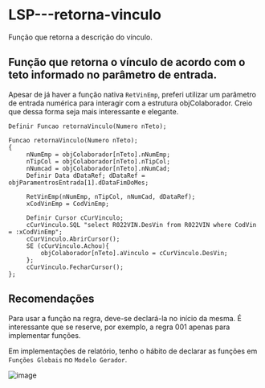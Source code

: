 # LSP---retorna-vinculo
Função que retorna a descrição do vínculo.

## Função que retorna o vínculo de acordo com o teto informado no parâmetro de entrada.
Apesar de já haver a função nativa `RetVinEmp`, preferi utilizar um parâmetro de entrada numérica para interagir com a estrutura objColaborador. Creio que dessa forma seja mais interessante e elegante.

```
Definir Funcao retornaVinculo(Numero nTeto);

Funcao retornaVinculo(Numero nTeto);
{
     nNumEmp = objColaborador[nTeto].nNumEmp;
     nTipCol = objColaborador[nTeto].nTipCol;
     nNumcad = objColaborador[nTeto].nNumCad;
     Definir Data dDataRef; dDataRef = objParamentrosEntrada[1].dDataFimDoMes;
     
     RetVinEmp(nNumEmp, nTipCol, nNumCad, dDataRef);
     xCodVinEmp = CodVinEmp;
     
     Definir Cursor cCurVinculo;
     cCurVinculo.SQL "select R022VIN.DesVin from R022VIN where CodVin = :xCodVinEmp";
     cCurVinculo.AbrirCursor();
     SE (cCurVinculo.Achou){ 
         objColaborador[nTeto].aVinculo = cCurVinculo.DesVin; 
     };
     cCurVinculo.FecharCursor();
};
```
## Recomendações
Para usar a função na regra, deve-se declará-la no início da mesma.
É interessante que se reserve, por exemplo, a regra 001 apenas para implementar funções.

Em implementações de relatório, tenho o hábito de declarar as funções em `Funções Globais` no `Modelo Gerador`.

![image](https://github.com/heripedroso/LSP---converte-minutos-em-HH-MI/assets/22459829/fa6ef8f7-399d-4923-9c2e-a814f502bddc)
